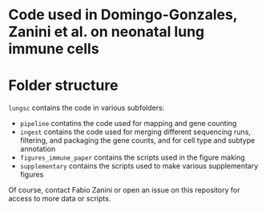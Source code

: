 # Code used in Domingo-Gonzales, Zanini et al. on neonatal lung immune cells

# Folder structure
`lungsc` contains the code in various subfolders:
- `pipeline` contatins the code used for mapping and gene counting
- `ingest` contains the code used for merging different sequencing runs, filtering, and packaging the gene counts, and for cell type and subtype annotation
- `figures_immune_paper` contains the scripts used in the figure making
- `supplementary` contains the scripts used to make various supplementary figures

Of course, contact Fabio Zanini or open an issue on this repository for access to more data or scripts.
